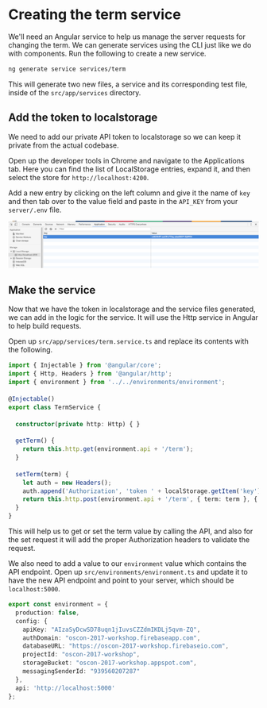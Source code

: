 # Creating the term service

We'll need an Angular service to help us manage the server requests for changing the term. We can generate services using the CLI just like we do with components. Run the following to create a new service.

```bash
ng generate service services/term
```

This will generate two new files, a service and its corresponding test file, inside of the `src/app/services` directory.

## Add the token to localstorage

We need to add our private API token to localstorage so we can keep it private from the actual codebase.

Open up the developer tools in Chrome and navigate to the Applications tab. Here you can find the list of LocalStorage entries, expand it, and then select the store for `http://localhost:4200`.

Add a new entry by clicking on the left column and give it the name of `key` and then tab over to the value field and paste in the `API_KEY` from your `server/.env` file.

![Set key in localstorage](term-service-localstorage.png)

## Make the service

Now that we have the token in localstorage and the service files generated, we can add in the logic for the service. It will use the Http service in Angular to help build requests.

Open up `src/app/services/term.service.ts` and replace its contents with the following.

```typescript
import { Injectable } from '@angular/core';
import { Http, Headers } from '@angular/http';
import { environment } from '../../environments/environment';

@Injectable()
export class TermService {

  constructor(private http: Http) { }

  getTerm() {
    return this.http.get(environment.api + '/term');
  }

  setTerm(term) {
    let auth = new Headers();
    auth.append('Authorization', 'token ' + localStorage.getItem('key'));
    return this.http.post(environment.api + '/term', { term: term }, { headers: auth});
  }
}
```

This will help us to get or set the term value by calling the API, and also for the set request it will add the proper Authorization headers to validate the request.

We also need to add a value to our `environment` value which contains the API endpoint. Open up `src/environments/environment.ts` and update it to have the new API endpoint and point to your server, which should be `localhost:5000`.

```typescript
export const environment = {
  production: false,
  config: {
    apiKey: "AIzaSyDcwSD78uqn1jIuvsCZZdmIKDLj5qvm-ZQ",
    authDomain: "oscon-2017-workshop.firebaseapp.com",
    databaseURL: "https://oscon-2017-workshop.firebaseio.com",
    projectId: "oscon-2017-workshop",
    storageBucket: "oscon-2017-workshop.appspot.com",
    messagingSenderId: "939560207287"
  },
  api: 'http://localhost:5000'
};
```